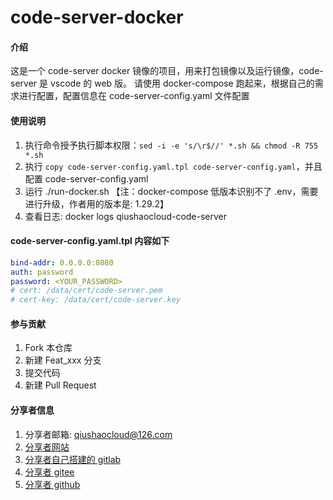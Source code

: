 # code-server-docker

#### 介绍
这是一个 code-server docker 镜像的项目，用来打包镜像以及运行镜像，code-server 是 vscode 的 web 版。 请使用 docker-compose 跑起来，根据自己的需求进行配置，配置信息在 code-server-config.yaml 文件配置

#### 使用说明

1.  执行命令授予执行脚本权限：`sed -i -e 's/\r$//' *.sh && chmod -R 755 *.sh`
2.  执行 `copy code-server-config.yaml.tpl code-server-config.yaml`，并且配置 code-server-config.yaml
3.  运行 ./run-docker.sh 【注：docker-compose 低版本识别不了 .env，需要进行升级，作者用的版本是: 1.29.2】
4.  查看日志: docker logs qiushaocloud-code-server

#### code-server-config.yaml.tpl 内容如下
``` yaml
bind-addr: 0.0.0.0:8080
auth: password
password: <YOUR_PASSWORD>
# cert: /data/cert/code-server.pem
# cert-key: /data/cert/code-server.key
```

#### 参与贡献

1.  Fork 本仓库
2.  新建 Feat_xxx 分支
3.  提交代码
4.  新建 Pull Request


#### 分享者信息

1. 分享者邮箱: qiushaocloud@126.com
2. [分享者网站](https://www.qiushaocloud.top)
3. [分享者自己搭建的 gitlab](https://gitlab.qiushaocloud.top/qiushaocloud) 
3. [分享者 gitee](https://gitee.com/qiushaocloud/dashboard/projects) 
3. [分享者 github](https://github.com/qiushaocloud?tab=repositories) 